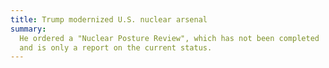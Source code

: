 ```yaml
---
title: Trump modernized U.S. nuclear arsenal
summary:
  He ordered a "Nuclear Posture Review", which has not been completed
  and is only a report on the current status.
---
```

